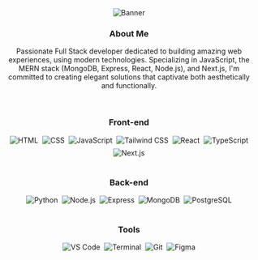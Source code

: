 <div align="center">

<picture>
    <source media="(prefers-color-scheme: dark)" srcset="https://res.cloudinary.com/ifaguilar/image/upload/v1692134230/ifaguilar/banner-dark.png">
    <img alt="Banner" src="https://res.cloudinary.com/ifaguilar/image/upload/v1692134230/ifaguilar/banner-light.png">
</picture>

<br>

### About Me

Passionate Full Stack developer dedicated to building amazing web experiences, using modern technologies. Specializing in JavaScript, the MERN stack (MongoDB, Express, React, Node.js), and Next.js, I'm committed to creating elegant solutions that captivate both aesthetically and functionally.

<br>

### Front-end

<div style="display:flex;gap:8px;flex-wrap:wrap;justify-content:center;">
    <!-- HTML -->
    <picture>
        <source media="(prefers-color-scheme: dark)" srcset="https://res.cloudinary.com/ifaguilar/image/upload/v1684368455/ifaguilar/html-dark.png">
        <img alt="HTML" src="https://res.cloudinary.com/ifaguilar/image/upload/v1684368455/ifaguilar/html-light.png">
    </picture>
    <!-- CSS -->
    <picture>
        <source media="(prefers-color-scheme: dark)" srcset="https://res.cloudinary.com/ifaguilar/image/upload/v1684368455/ifaguilar/css-dark.png">
        <img alt="CSS" src="https://res.cloudinary.com/ifaguilar/image/upload/v1684368455/ifaguilar/css-light.png">
    </picture>
    <!-- JavaScript -->
    <picture>
        <source media="(prefers-color-scheme: dark)" srcset="https://res.cloudinary.com/ifaguilar/image/upload/v1684368456/ifaguilar/javascript-dark.png">
        <img alt="JavaScript" src="https://res.cloudinary.com/ifaguilar/image/upload/v1684368456/ifaguilar/javascript-light.png">
    </picture>
    <!-- Tailwind CSS -->
    <picture>
        <source media="(prefers-color-scheme: dark)" srcset="https://res.cloudinary.com/ifaguilar/image/upload/v1684368457/ifaguilar/tailwindcss-dark.png">
        <img alt="Tailwind CSS" src="https://res.cloudinary.com/ifaguilar/image/upload/v1684368457/ifaguilar/tailwindcss-light.png">
    </picture>
    <!-- React -->
    <picture>
        <source media="(prefers-color-scheme: dark)" srcset="https://res.cloudinary.com/ifaguilar/image/upload/v1684368457/ifaguilar/react-dark.png">
        <img alt="React" src="https://res.cloudinary.com/ifaguilar/image/upload/v1684368457/ifaguilar/react-light.png">
    </picture>
    <!-- TypeScript -->
    <picture>
        <source media="(prefers-color-scheme: dark)" srcset="https://res.cloudinary.com/ifaguilar/image/upload/v1684368457/ifaguilar/typescript-dark.png">
        <img alt="TypeScript" src="https://res.cloudinary.com/ifaguilar/image/upload/v1684368457/ifaguilar/typescript-light.png">
    </picture>
    <!-- Next.js -->
    <picture>
        <source media="(prefers-color-scheme: dark)" srcset="https://res.cloudinary.com/ifaguilar/image/upload/v1684368456/ifaguilar/nextjs-dark.png">
        <img alt="Next.js" src="https://res.cloudinary.com/ifaguilar/image/upload/v1684368456/ifaguilar/nextjs-light.png">
    </picture>
</div>

<br>

### Back-end

<div style="display:flex;gap:8px;flex-wrap:wrap;justify-content:center;">
    <!-- Python -->
    <picture>
        <source media="(prefers-color-scheme: dark)" srcset="https://res.cloudinary.com/ifaguilar/image/upload/v1692130913/ifaguilar/python-dark.png">
        <img alt="Python" src="https://res.cloudinary.com/ifaguilar/image/upload/v1692130913/ifaguilar/python-light.png">
    </picture>
    <!-- Node.js -->
    <picture>
        <source media="(prefers-color-scheme: dark)" srcset="https://res.cloudinary.com/ifaguilar/image/upload/v1684368456/ifaguilar/nodejs-dark.png">
        <img alt="Node.js" src="https://res.cloudinary.com/ifaguilar/image/upload/v1684368456/ifaguilar/nodejs-light.png">
    </picture>
    <!-- Express -->
    <picture>
        <source media="(prefers-color-scheme: dark)" srcset="https://res.cloudinary.com/ifaguilar/image/upload/v1684368455/ifaguilar/express-dark.png">
        <img alt="Express" src="https://res.cloudinary.com/ifaguilar/image/upload/v1684368455/ifaguilar/express-light.png">
    </picture>
    <!-- MongoDB -->
    <picture>
        <source media="(prefers-color-scheme: dark)" srcset="https://res.cloudinary.com/ifaguilar/image/upload/v1684368456/ifaguilar/mongodb-dark.png">
        <img alt="MongoDB" src="https://res.cloudinary.com/ifaguilar/image/upload/v1684368456/ifaguilar/mongodb-light.png">
    </picture>
    <!-- PostgreSQL -->
    <picture>
        <source media="(prefers-color-scheme: dark)" srcset="https://res.cloudinary.com/ifaguilar/image/upload/v1684368456/ifaguilar/postgresql-dark.png">
        <img alt="PostgreSQL" src="https://res.cloudinary.com/ifaguilar/image/upload/v1684368456/ifaguilar/postgresql-light.png">
    </picture>
</div>

<br>

### Tools

<div style="display:flex;gap:8px;flex-wrap:wrap;justify-content:center;">
    <!-- VS Code -->
    <picture>
        <source media="(prefers-color-scheme: dark)" srcset="https://res.cloudinary.com/ifaguilar/image/upload/v1684368457/ifaguilar/vscode-dark.png">
        <img alt="VS Code" src="https://res.cloudinary.com/ifaguilar/image/upload/v1684368457/ifaguilar/vscode-light.png">
    </picture>
    <!-- Terminal -->
    <picture>
        <source media="(prefers-color-scheme: dark)" srcset="https://res.cloudinary.com/ifaguilar/image/upload/v1684368457/ifaguilar/terminal-dark.png">
        <img alt="Terminal" src="https://res.cloudinary.com/ifaguilar/image/upload/v1684368457/ifaguilar/terminal-light.png">
    </picture>
    <!-- Git -->
    <picture>
        <source media="(prefers-color-scheme: dark)" srcset="https://res.cloudinary.com/ifaguilar/image/upload/v1684368455/ifaguilar/git-dark.png">
        <img alt="Git" src="https://res.cloudinary.com/ifaguilar/image/upload/v1684368455/ifaguilar/git-light.png">
    </picture>
    <!-- Figma -->
    <picture>
        <source media="(prefers-color-scheme: dark)" srcset="https://res.cloudinary.com/ifaguilar/image/upload/v1684368455/ifaguilar/figma-dark.png">
        <img alt="Figma" src="https://res.cloudinary.com/ifaguilar/image/upload/v1684368455/ifaguilar/figma-light.png">
    </picture>
</div>

</div>
